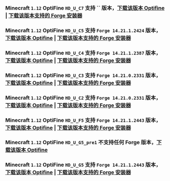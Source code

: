 ### Minecraft `1.12` OptiFine `HD_U_C7` 支持 `` 版本，[下载该版本 Optifine](https://optifine.cn/download/OptiFine_1.12_HD_U_C7.jar) | [下载该版本支持的 Forge 安装器](https://maven.minecraftforge.net/net/minecraftforge/forge/1.12-/forge-1.12--installer.jar)

### Minecraft `1.12` OptiFine `HD_U_C5` 支持 `Forge 14.21.1.2424` 版本，[下载该版本 Optifine](https://optifine.cn/download/OptiFine_1.12_HD_U_C5.jar) | [下载该版本支持的 Forge 安装器](https://maven.minecraftforge.net/net/minecraftforge/forge/1.12-14.21.1.2424/forge-1.12-14.21.1.2424-installer.jar)

### Minecraft `1.12` OptiFine `HD_U_C4` 支持 `Forge 14.21.1.2387` 版本，[下载该版本 Optifine](https://optifine.cn/download/OptiFine_1.12_HD_U_C4.jar) | [下载该版本支持的 Forge 安装器](https://maven.minecraftforge.net/net/minecraftforge/forge/1.12-14.21.1.2387/forge-1.12-14.21.1.2387-installer.jar)

### Minecraft `1.12` OptiFine `HD_U_C3` 支持 `Forge 14.21.0.2331` 版本，[下载该版本 Optifine](https://optifine.cn/download/OptiFine_1.12_HD_U_C3.jar) | [下载该版本支持的 Forge 安装器](https://maven.minecraftforge.net/net/minecraftforge/forge/1.12-14.21.0.2331/forge-1.12-14.21.0.2331-installer.jar)

### Minecraft `1.12` OptiFine `HD_U_C2` 支持 `Forge 14.21.0.2331` 版本，[下载该版本 Optifine](https://optifine.cn/download/OptiFine_1.12_HD_U_C2.jar) | [下载该版本支持的 Forge 安装器](https://maven.minecraftforge.net/net/minecraftforge/forge/1.12-14.21.0.2331/forge-1.12-14.21.0.2331-installer.jar)

### Minecraft `1.12` OptiFine `HD_U_F5` 支持 `Forge 14.21.1.2443` 版本，[下载该版本 Optifine](https://optifine.cn/download/OptiFine_1.12_HD_U_F5.jar) | [下载该版本支持的 Forge 安装器](https://maven.minecraftforge.net/net/minecraftforge/forge/1.12-14.21.1.2443/forge-1.12-14.21.1.2443-installer.jar)

### Minecraft `1.12` OptiFine `HD_U_G5_pre1` 不支持**任何** Forge 版本，[下载该版本 Optifine](https://optifine.cn/download/preview_OptiFine_1.12_HD_U_G5_pre1.jar)

### Minecraft `1.12` OptiFine `HD_U_G5` 支持 `Forge 14.21.1.2443` 版本，[下载该版本 Optifine](https://optifine.cn/download/OptiFine_1.12_HD_U_G5.jar) | [下载该版本支持的 Forge 安装器](https://maven.minecraftforge.net/net/minecraftforge/forge/1.12-14.21.1.2443/forge-1.12-14.21.1.2443-installer.jar)


